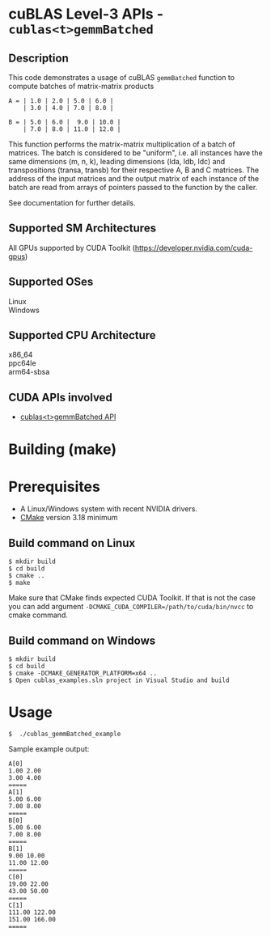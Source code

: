 # cuBLAS Level-3 APIs - `cublas<t>gemmBatched`

## Description

This code demonstrates a usage of cuBLAS `gemmBatched` function to compute batches of matrix-matrix products

```
A = | 1.0 | 2.0 | 5.0 | 6.0 |
    | 3.0 | 4.0 | 7.0 | 8.0 |

B = | 5.0 | 6.0 |  9.0 | 10.0 |
    | 7.0 | 8.0 | 11.0 | 12.0 |
```

This function performs the matrix-matrix multiplication of a batch of matrices. The batch is considered to be "uniform", i.e. all instances have the same dimensions (m, n, k), leading dimensions (lda, ldb, ldc) and transpositions (transa, transb) for their respective A, B and C matrices. The address of the input matrices and the output matrix of each instance of the batch are read from arrays of pointers passed to the function by the caller.

See documentation for further details.

## Supported SM Architectures

All GPUs supported by CUDA Toolkit (https://developer.nvidia.com/cuda-gpus)  

## Supported OSes

Linux  
Windows

## Supported CPU Architecture

x86_64  
ppc64le  
arm64-sbsa

## CUDA APIs involved
- [cublas\<t>gemmBatched API](https://docs.nvidia.com/cuda/cublas/index.html#cublas-t-gemmbatched)

# Building (make)

# Prerequisites
- A Linux/Windows system with recent NVIDIA drivers.
- [CMake](https://cmake.org/download) version 3.18 minimum

## Build command on Linux
```
$ mkdir build
$ cd build
$ cmake ..
$ make
```
Make sure that CMake finds expected CUDA Toolkit. If that is not the case you can add argument `-DCMAKE_CUDA_COMPILER=/path/to/cuda/bin/nvcc` to cmake command.

## Build command on Windows
```
$ mkdir build
$ cd build
$ cmake -DCMAKE_GENERATOR_PLATFORM=x64 ..
$ Open cublas_examples.sln project in Visual Studio and build
```

# Usage
```
$  ./cublas_gemmBatched_example
```

Sample example output:

```
A[0]
1.00 2.00 
3.00 4.00 
=====
A[1]
5.00 6.00 
7.00 8.00 
=====
B[0]
5.00 6.00 
7.00 8.00 
=====
B[1]
9.00 10.00 
11.00 12.00 
=====
C[0]
19.00 22.00 
43.00 50.00 
=====
C[1]
111.00 122.00 
151.00 166.00 
=====
```
